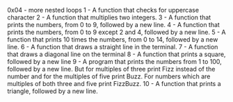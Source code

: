 0x04 - more nested loops
1 -  A function that checks for uppercase character
2 -  A function that multiplies two integers.
3 -  A function that prints the numbers, from 0 to 9, followed by a new line.
4 -  A function that prints the numbers, from 0 to 9 except 2 and 4, followed
	by a new line.
5 -  A function that prints 10 times the numbers, from 0 to 14, followed by a
	new line.
6 -  A function that draws a straight line in the terminal.
7 -  A function that draws a diagonal line on the terminal
8 -  A function that prints a square, followed by a new line
9 -  A program that prints the numbers from 1 to 100, followed by a new
	line. But for multiples of three print Fizz instead of the number 
	and for the multiples of five print Buzz. For numbers which are 
	multiples of both three and five print FizzBuzz.
10 - A function that prints a triangle, followed by a new line.
